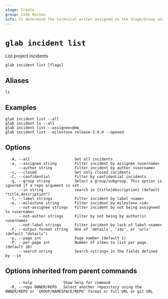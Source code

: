 ```yaml
---
stage: Create
group: Code Review
info: To determine the technical writer assigned to the Stage/Group associated with this page, see https://about.gitlab.com/handbook/product/ux/technical-writing/#assignments
---
```


<!--
This documentation is auto generated by a script.
Please do not edit this file directly. Run `make gen-docs` instead.
-->

# `glab incident list`

List project incidents

```plaintext
glab incident list [flags]
```

## Aliases

```plaintext
ls
```

## Examples

```plaintext
glab incident list --all
glab incident ls --all
glab incident list --assignee=@me
glab incident list --milestone release-2.0.0 --opened

```

## Options

```plaintext
  -A, --all                    Get all incidents
  -a, --assignee string        Filter incident by assignee <username>
      --author string          Filter incident by author <username>
  -c, --closed                 Get only closed incidents
  -C, --confidential           Filter by confidential incidents
  -g, --group string           Select a group/subgroup. This option is ignored if a repo argument is set.
      --in string              search in {title|description} (default "title,description")
  -l, --label strings          Filter incident by label <name>
  -m, --milestone string       Filter incident by milestone <id>
      --not-assignee strings   Filter incident by not being assigneed to <username>
      --not-author strings     Filter by not being by author(s) <username>
      --not-label strings      Filter incident by lack of label <name>
  -F, --output-format string   One of 'details', 'ids', or 'urls' (default "details")
  -p, --page int               Page number (default 1)
  -P, --per-page int           Number of items to list per page. (default 30)
      --search string          Search <string> in the fields defined by --in
```

## Options inherited from parent commands

```plaintext
      --help              Show help for command
  -R, --repo OWNER/REPO   Select another repository using the OWNER/REPO or `GROUP/NAMESPACE/REPO` format or full URL or git URL
```
